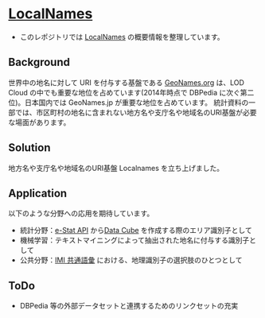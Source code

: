 # [LocalNames](http://databasediv.com/ns/domain/local/)

* このレポジトリでは [LocalNames](http://databasediv.com/ns/domain/local/) の概要情報を整理しています。

## Background
世界中の地名に対して URI を付与する基盤である [GeoNames.org](http://www.geonames.org/) は、LOD Cloud の中でも重要な地位を占めています(2014年時点で DBPedia に次ぐ第二位)。日本国内では GeoNames.jp が重要な地位を占めています。
統計資料の一部では、市区町村の地名に含まれない地方名や支庁名や地域名のURI基盤が必要な場面があります。

## Solution
地方名や支庁名や地域名のURI基盤 Localnames を立ち上げました。

## Application
以下のような分野への応用を期待しています。

* 統計分野：[e-Stat API](http://www.e-stat.go.jp/api/) から[Data Cube](http://www.w3.org/TR/vocab-data-cube/) を作成する際のエリア識別子として
* 機械学習：テキストマイニングによって抽出された地名に付与する識別子として
* 公共分野：[IMI 共通語彙](http://goikiban.ipa.go.jp/) における、地理識別子の選択肢のひとつとして

## ToDo
* DBPedia 等の外部データセットと連携するためのリンクセットの充実
